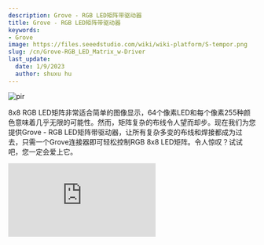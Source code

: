 ```yaml
---
description: Grove - RGB LED矩阵带驱动器
title: Grove - RGB LED矩阵带驱动器
keywords:
- Grove
image: https://files.seeedstudio.com/wiki/wiki-platform/S-tempor.png
slug: /cn/Grove-RGB_LED_Matrix_w-Driver
last_update:
  date: 1/9/2023
  author: shuxu hu
---
```


<!-- ![](https://files.seeedstudio.com/wiki/Grove-RGB_LED_Matrix_w-Driver/img/main.jpg) -->
  <p style={{textAlign: 'center'}}><img src="https://files.seeedstudio.com/wiki/Grove-RGB_LED_Matrix_w-Driver/img/main.jpg" alt="pir" width={600} height="auto" /></p>

8x8 RGB LED矩阵非常适合简单的图像显示，64个像素LED和每个像素255种颜色意味着几乎无限的可能性。然而，矩阵复杂的布线令人望而却步。现在我们为您提供Grove - RGB LED矩阵带驱动器，让所有复杂多变的布线和焊接都成为过去，只需一个Grove连接器即可轻松控制RGB 8x8 LED矩阵。令人惊叹？试试吧，您一定会爱上它。

<iframe width={800} height={450} src="https://www.youtube.com/embed/i9hnRPuCx-Q" frameBorder={0} allow="accelerometer; autoplay; encrypted-media; gyroscope; picture-in-picture" allowFullScreen />

<!-- <p style=":center"><a href="https://www.seeedstudio.com/grove-rgb-led-matrix-w-driver.html" target="_blank"><img src="https://files.seeedstudio.com/wiki/Seeed-WiKi/docs/images/300px-Get_One_Now_Banner-ragular.png" /></a></p> -->
[<p><img src="https://files.seeedstudio.com/wiki/common/Get_One_Now_Banner.png" alt="pir" width={600} height="auto" /></p>](https://www.seeedstudio.com/grove-rgb-led-matrix-w-driver.html)

## 版本

| 产品版本  | 变更                                                                                               | 发布日期       |
|------------------|-------------------------------------------------------------------------------------------------------|---------------|
| Grove - RGB LED Stick (10 WS2813 Mini) | 初始版本                                                                                               | 2018年12月      |

## 特性

- 8x8像素，**<font color="red">R</font><font color="green">G</font><font color="blue">B</font>** 255种颜色
- 内置MCU
- ±1%(典型值) LED电流通道间精度
- 支持显示自定义图像

## 规格

|项目|值|
|---|---|
|工作电压|3.3V / 5V|
|工作温度|-40℃ ~ +85℃|
|接口|I2C|
|I2C地址|0x65|
|尺寸|长: 40mm 宽: 40mm 高: 21mm| 
|重量|17.3g|
|包装尺寸|长: 120mm 宽: 100mm 高: 33mm|
|毛重|28g|

## 典型应用

- 简单图像显示
- 玩具

## 硬件概览

### 引脚定义

<!-- ![](https://files.seeedstudio.com/wiki/Grove-RGB_LED_Matrix_w-Driver/img/pin-out/Pin_out.jpg) -->
  <p style={{textAlign: 'center'}}><img src="https://files.seeedstudio.com/wiki/Grove-RGB_LED_Matrix_w-Driver/img/pin-out/Pin_out.jpg" alt="pir" width={600} height="auto" /></p>

<!-- ![](https://files.seeedstudio.com/wiki/Grove-RGB_LED_Matrix_w-Driver/img/pin-out/Pin_out_led.jpg) -->
  <p style={{textAlign: 'center'}}><img src="https://files.seeedstudio.com/wiki/Grove-RGB_LED_Matrix_w-Driver/img/pin-out/Pin_out_led.jpg" alt="pir" width={600} height="auto" /></p>

---
**Grove 接口**  

我们使用I2C接口来控制LED矩阵：

>GND: 将此模块连接到系统GND  
>VCC: 您可以为此模块使用5V电压  
>SDA: I2C串行数据  
>SCL: I2C串行时钟

<!-- ![](https://files.seeedstudio.com/wiki/Grove-RGB_LED_Matrix_w-Driver/img/pin-out/1-3.jpg) -->
  <p style={{textAlign: 'center'}}><img src="https://files.seeedstudio.com/wiki/Grove-RGB_LED_Matrix_w-Driver/img/pin-out/1-3.jpg" alt="pir" width={600} height="auto" /></p>

---

**DC-DC模块**

我们使用MP-2155为MCU和LED驱动芯片提供稳定的3.3V电压。

<!-- ![](https://files.seeedstudio.com/wiki/Grove-RGB_LED_Matrix_w-Driver/img/pin-out/1-2.jpg) -->
  <p style={{textAlign: 'center'}}><img src="https://files.seeedstudio.com/wiki/Grove-RGB_LED_Matrix_w-Driver/img/pin-out/1-2.jpg" alt="pir" width={600} height="auto" /></p>

---

**固件下载接口**  

连接到SDA和SCL引脚，在下载固件时作为UART使用。

<!-- ![](https://files.seeedstudio.com/wiki/Grove-RGB_LED_Matrix_w-Driver/img/pin-out/1-1.jpg) -->
  <p style={{textAlign: 'center'}}><img src="https://files.seeedstudio.com/wiki/Grove-RGB_LED_Matrix_w-Driver/img/pin-out/1-1.jpg" alt="pir" width={600} height="auto" /></p>

---

**LED驱动器**

[MY9221](https://files.seeedstudio.com/wiki/Grove-RGB_LED_Matrix_w-Driver/res/MY9221.pdf) 是一个12通道（R/G/B x 4）的恒流APDM（自适应脉冲密度调制）LED驱动器。由于此模块是8x8矩阵，因此我们需要**<font color="red">R</font><font color="green">G</font><font color="blue">B</font>** X8输出通道，因此我们使用了两个MY9221。

<!-- ![](https://files.seeedstudio.com/wiki/Grove-RGB_LED_Matrix_w-Driver/img/pin-out/2-2.jpg) -->
  <p style={{textAlign: 'center'}}><img src="https://files.seeedstudio.com/wiki/Grove-RGB_LED_Matrix_w-Driver/img/pin-out/2-2.jpg" alt="pir" width={600} height="auto" /></p>

<!-- ![](https://files.seeedstudio.com/wiki/Grove-RGB_LED_Matrix_w-Driver/img/schematic4.jpg) -->
  <p style={{textAlign: 'center'}}><img src="https://files.seeedstudio.com/wiki/Grove-RGB_LED_Matrix_w-Driver/img/schematic4.jpg" alt="pir" width={600} height="auto" /></p>

---

**8x8 LED矩阵**

我们使用64个KTR-3528RGB LED组成一个8x8矩阵LED。

<!-- ![](https://files.seeedstudio.com/wiki/Grove-RGB_LED_Matrix_w-Driver/img/RGB.jpg) -->
  <p style={{textAlign: 'center'}}><img src="https://files.seeedstudio.com/wiki/Grove-RGB_LED_Matrix_w-Driver/img/RGB.jpg" alt="pir" width={600} height="auto" /></p>

我们使用V信号进行列选择，RGB信号进行行选择。  
我们通过**D**命名LED，D1 - D64。R1/G1/B1 - R8/G8/B8由两个MY9221驱动，**V1 - V8**由74HC183PW芯片控制。如果所有LED都关闭，V1 - V9应默认拉低，所有RGB通道线都将被拉高。

例如：


**D8** 位于第一行第八列。如果我们想让 **D8** 显示绿色（Green-255），需要将 V8 拉高，同时将 R1 和 B1 拉高，将 G1 接地。这样只有绿色 LED 会亮起，你会看到 D8 变成纯绿色。

---

## 支持的平台

| Arduino | Raspberry Pi |
|---|---|
|<p><img src="https://files.seeedstudio.com/wiki/wiki_english/docs/images/arduino_logo.jpg" alt="pir" width={200} height="auto" /></p>|<p><img src="https://files.seeedstudio.com/wiki/wiki_english/docs/images/raspberry_pi_logo_n.jpg" alt="pir" width={200} height="auto" /></p>|

:::caution
    上述提到的支持平台仅表示模块的硬件或理论兼容性。我们通常只为 Arduino 平台提供软件库或代码示例。不可能为所有可能的 MCU 平台提供软件库或演示代码。因此，用户需要自行编写软件库。
:::

---

## 入门指南

### 使用 Arduino

#### 硬件

**所需材料**

| Seeeduino V4.2 | Base Shield | Grove - RGB LED Matrix w/Driver |
|--------------|-------------|-----------------|
|<p><img src="https://files.seeedstudio.com/wiki/Grove_Light_Sensor/images/gs_1.jpg" alt="pir" width={600} height="auto" /></p>|<p><img src="https://files.seeedstudio.com/wiki/Grove_Light_Sensor/images/gs_4.jpg" alt="pir" width={600} height="auto" /></p>|<p><img src="https://files.seeedstudio.com/wiki/Grove-RGB_LED_Matrix_w-Driver/img/thumbnail.jpg" alt="pir" width={600} height="auto" /></p>|
|<a href="https://www.seeedstudio.com/Seeeduino-V4.2-p-2517.html" target="_blank">立即购买</a>|<a href="https://www.seeedstudio.com/Base-Shield-V2-p-1378.html" target="_blank">立即购买</a>|<a href="https://www.seeedstudio.com/grove-rgb-led-matrix-w-driver.html" target="_blank">立即购买</a>|

:::note
    **1** 请轻轻插入 USB 线，否则可能会损坏接口。请使用内部有 4 根线的 USB 线，只有 2 根线的 USB 线无法传输数据。如果您不确定手头的线是否符合要求，可以点击 [这里](https://www.seeedstudio.com/Micro-USB-Cable-48cm-p-1475.html) 购买。

    **2** 每个 Grove 模块在购买时都会附带一根 Grove 线缆。如果您丢失了 Grove 线缆，可以点击 [这里](https://www.seeedstudio.com/Grove-Universal-4-Pin-Buckled-20cm-Cable-%285-PCs-pack%29-p-936.html) 购买。
:::

:::important
    **1** 如果您使用 Arduino UNO 作为主板，建议使用直流电源，否则 VCC 的最大纹波可能会超过 100mV。如果您使用 Seeeduino V4.2 作为主板，则无需连接直流电源。

    **2** 不支持热插拔。
:::

- **步骤 1.** 将 Grove - RGB LED Matrix w/Driver 连接到 Grove-Base Shield 的 **I2C** 端口。

- **步骤 2.** 将 Grove-Base Shield 插入 Seeeduino。

- **步骤 3.** 使用 USB 线将 Seeeduino 连接到 PC。

:::note
        如果没有 Grove Base Shield，我们也可以直接将此模块连接到 Seeeduino，如下所示。
:::

| Seeeduino      |  Grove 线缆       | Grove - RGB LED Matrix w/Driver |
|--------------- |--------------------|-----|
| GND            | 黑色              | GND |
| 5V 或 3.3V     | 红色              | VCC |
| SDA            | 白色              | SDA |
| SCL            | 黄色              | SCL |

---

#### 软件

:::note
        如果这是您第一次使用 Arduino，我们强烈建议您在开始之前查看 [Arduino 入门指南](https://wiki.seeedstudio.com/cn/Getting_Started_with_Arduino/)。
:::

- **步骤 1.** 从 Github 下载 [Seeed_RGB_LED_Matrix](https://github.com/Seeed-Studio/Seeed_RGB_LED_Matrix) 库。

- **步骤 2.** 参考 [如何安装库](https://wiki.seeedstudio.com/cn/How_to_install_Arduino_Library) 为 Arduino 安装库。

- **步骤 3.** 重启 Arduino IDE。打开示例代码，可以通过以下三种方式打开：
    1. 在 Arduino IDE 中直接打开，路径为：**File --> Examples --> Seeed_RGB_Led_Matrix --> display_emoji**。
      <p style={{textAlign: 'center'}}><img src="https://files.seeedstudio.com/wiki/Grove-RGB_LED_Matrix_w-Driver/img/path1.jpg" alt="pir" width={600} height="auto" /></p>

    2. 在您的电脑中打开，点击 **display_emoji.ino** 文件，该文件位于 **XXXX\Arduino\libraries\Seeed_RGB_LED_Matrix-master\examples\display_emoji** 文件夹中，其中 **XXXX** 是您安装 Arduino IDE 的位置。
      <p style={{textAlign: 'center'}}><img src="https://files.seeedstudio.com/wiki/Grove-RGB_LED_Matrix_w-Driver/img/path2.jpg" alt="pir" width={600} height="auto" /></p>

3. 或者，您可以直接点击代码块右上角的图标  
<!-- ![](https://files.seeedstudio.com/wiki/wiki_english/docs/images/copy.jpg)  -->
<p style={{textAlign: 'center'}}><img src="https://files.seeedstudio.com/wiki/wiki_english/docs/images/copy.jpg" alt="pir" width={50} height="auto" /></p>

将以下代码复制到 Arduino IDE 的新草图中。

```cpp
#include "grove_two_rgb_led_matrix.h"

#ifdef ARDUINO_SAMD_VARIANT_COMPLIANCE
#define SERIAL SerialUSB
#else
#define SERIAL Serial
#endif

#define DISPLAY_COLOR    0X11

void waitForMatrixReady()
{
    delay(1000);
}

GroveTwoRGBLedMatrixClass matrix;
void setup()
{
    Wire.begin();
    SERIAL.begin(115200);
    waitForMatrixReady();
    uint16_t VID = 0;
    VID = matrix.getDeviceVID();
    if(VID != 0x2886)
    {
        SERIAL.println("无法检测到 LED 矩阵!!!");
        while(1);
    }
    SERIAL.println("矩阵初始化成功!!!");
}

void loop()
{
    for(int i=0;i<35;i++)
    {
        matrix.displayEmoji(i,5000,true);
        delay(5000);
    }
}
```

:::note
库文件可能会更新。此代码可能不适用于更新后的库文件，因此我们建议您使用前两种方法。
:::

- **步骤 4.** 上传示例代码。如果您不知道如何上传代码，请查看 [如何上传代码](https://wiki.seeedstudio.com/cn/Upload_Code/)。

:::success
如果一切正常，现在您可以看到 LED 矩阵显示：
:::

<!-- ![](https://files.seeedstudio.com/wiki/Grove-RGB_LED_Matrix_w-Driver/img/emoji_wiki.gif) -->
<p style={{textAlign: 'center'}}><img src="https://files.seeedstudio.com/wiki/Grove-RGB_LED_Matrix_w-Driver/img/emoji_wiki.gif" alt="pir" width={600} height="auto" /></p>

### DIY

现在让我们来谈谈 DIY。

:::note
在此版本固件中，如果您想使用 UNO 串口 DIY 自定义图像，您需要修改 Arduino 文件。如果您使用 Mega 或 Lotus，则无需更改。
:::

> 找到 Arduino 设置文件夹 **xxxxx\Arduino\hardware\arduino\avr\libraries\Wire\src**，打开 **Wire.h** 文件

将

```
#define BUFFER_LENGTH 32
```

修改为

```
#define BUFFER_LENGTH 128
```

> 然后找到 Arduino 设置文件夹 **xxxxx\Arduino\hardware\arduino\avr\libraries\Wire\src\utility**，打开 **twi.h** 文件。

将

```
#define TWI_BUFFER_LENGTH 32
```

修改为

```
#define TWI_BUFFER_LENGTH 128
```

---

开始 DIY。

- **步骤 1.** 下载 [图像编辑器](https://files.seeedstudio.com/wiki/Grove-RGB_LED_Matrix_w-Driver/res/docs.zip)，这是一个 zip 文件，解压它。

- **步骤 2.** 在文件夹 **doc-->doc** 中找到 **index.html**，双击打开它。

<!-- ![](https://files.seeedstudio.com/wiki/Grove-RGB_LED_Matrix_w-Driver/img/DIY.jpg) -->
<p style={{textAlign: 'center'}}><img src="https://files.seeedstudio.com/wiki/Grove-RGB_LED_Matrix_w-Driver/img/DIY.jpg" alt="pir" width={600} height="auto" /></p>

- **步骤 3.** 创建您自己的图像，当您完成一个图像时，点击控制面板中的 **Insert**，然后您可以编辑另一个图像。当您完成所有图像序列后，可以复制代码区中的代码。

- **步骤 4.** 将以下代码块第 9 行 **unit64_t example[]** 替换为您自己的代码。

```cpp
#include "grove_two_rgb_led_matrix.h"

#ifdef ARDUINO_SAMD_VARIANT_COMPLIANCE
#define SERIAL SerialUSB
#else
#define SERIAL Serial
#endif

uint64_t example[] = {

  0xffff5e5e5e5effff,
  0xff5effffffff5eff,
  0x5eff5effff5eff5e,
  0x5effffffffffff5e,
  0x5eff5effff5eff5e,
  0x5effff5e5effff5e,
  0xff5effffffff5eff,
  0xffff5e5e5e5effff,
 
  0xffff29292929ffff,
  0xff29ffffffff29ff,
  0x29ff29ffff29ff29,
  0x29ffffffffffff29,
  0x29ff29292929ff29,
  0x29ffffffffffff29,
  0xff29ffffffff29ff,
  0xffff29292929ffff,
 
  0xffff00000000ffff,
  0xff00ffffffff00ff,
  0x00ff00ffff00ff00,
  0x00ffffffffffff00,
  0x00ffff0000ffff00,
  0x00ff00ffff00ff00,
  0xff00ffffffff00ff,
  0xffff00000000ffff
};

void waitForMatrixReady()
{
    delay(1000);
}

GroveTwoRGBLedMatrixClass matrix;
void setup()
{
    Wire.begin();
    SERIAL.begin(115200);
    waitForMatrixReady();
    uint16_t VID = 0;
    VID = matrix.getDeviceVID();
    if(VID != 0x2886)
    {
        SERIAL.println("无法检测到 LED 矩阵!!!");
        while(1);
    }
    SERIAL.println("矩阵初始化成功!!!");
}

void loop()
{
 for (int i=0;i<3;i++) {
        matrix.displayFrames(example+i*8, 200, false, 1);
        delay(500);
    }
}
```

:::success
如果一切正常，现在您可以看到 LED 矩阵显示：
:::

<!-- ![](https://files.seeedstudio.com/wiki/Grove-RGB_LED_Matrix_w-Driver/img/emoji_smile.gif) -->
<p style={{textAlign: 'center'}}><img src="https://files.seeedstudio.com/wiki/Grove-RGB_LED_Matrix_w-Driver/img/emoji_smile.gif" alt="pir" width={600} height="auto" /></p>

## 原理图在线查看器

<div className="altium-ecad-viewer" data-project-src="https://files.seeedstudio.com/wiki/Grove-RGB_LED_Matrix_w-Driver/res/Grove%20-%20RGB%20LED%20Matrix%20w%20Driver.zip" style={{borderRadius: '0px 0px 4px 4px', height: 500, borderStyle: 'solid', borderWidth: 1, borderColor: 'rgb(241, 241, 241)', overflow: 'hidden', maxWidth: 1280, maxHeight: 700, boxSizing: 'border-box'}}>
</div>

## 资源

- **[Zip]** [Grove - RGB LED 矩阵驱动 Eagle 文件](https://files.seeedstudio.com/wiki/Grove-RGB_LED_Matrix_w-Driver/res/Grove%20-%20RGB%20LED%20Matrix%20w%20Driver.zip)

- **[Zip]** [RGB LED 矩阵 8x8 Eagle 文件](https://files.seeedstudio.com/wiki/Grove-RGB_LED_Matrix_w-Driver/res/RGB%20LED%20Matrix%208x8.zip)

- **[Zip]** [Seeed_RGB_LED_Matrix 库](https://github.com/Seeed-Studio/Seeed_RGB_LED_Matrix/archive/master.zip)

- **[PDF]** [MY9221 数据手册](https://files.seeedstudio.com/wiki/Grove-RGB_LED_Matrix_w-Driver/res/MY9221.pdf)

- **[PDF]** [MP2155 数据手册](https://files.seeedstudio.com/wiki/Grove-RGB_LED_Matrix_w-Driver/res/MP2155.pdf)

## 技术支持与产品讨论

感谢您选择我们的产品！我们为您提供多种支持渠道，确保您使用我们的产品时能够获得顺畅的体验。我们提供多种沟通方式，以满足不同的偏好和需求。

<div class="button_tech_support_container">
<a href="https://forum.seeedstudio.com/" class="button_forum"></a> 
<a href="https://www.seeedstudio.com/contacts" class="button_email"></a>
</div>

<div class="button_tech_support_container">
<a href="https://discord.gg/eWkprNDMU7" class="button_discord"></a> 
<a href="https://github.com/Seeed-Studio/wiki-documents/discussions/69" class="button_discussion"></a>
</div>
